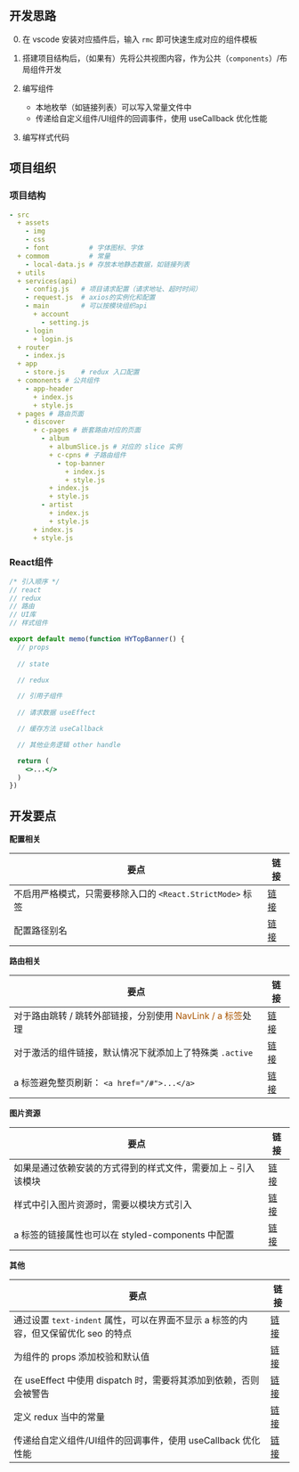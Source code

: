 ## 开发思路

0. 在 vscode 安装对应插件后，输入 `rmc` 即可快速生成对应的组件模板

1. 搭建项目结构后，（如果有）先将公共视图内容，作为公共（`components`）/布局组件开发
2. 编写组件
   - 本地枚举（如链接列表）可以写入常量文件中
   - 传递给自定义组件/UI组件的回调事件，使用 useCallback 优化性能
3. 编写样式代码



## 项目组织

### 项目结构

```yaml
- src
  + assets
    - img
    - css
    - font          # 字体图标、字体
  + commom          # 常量
    - local-data.js # 存放本地静态数据，如链接列表
  + utils
  + services(api)
    - config.js   # 项目请求配置（请求地址、超时时间）
    - request.js  # axios的实例化和配置
    - main        # 可以按模块组织api
      + account
        - setting.js
    - login
      + login.js
  + router
    - index.js
  + app
    - store.js    # redux 入口配置
  + comonents # 公共组件
    - app-header
      + index.js
      + style.js
  + pages # 路由页面
    - discover
      + c-pages # 嵌套路由对应的页面
        - album
          + albumSlice.js # 对应的 slice 实例
          + c-cpns # 子路由组件
            - top-banner
              + index.js
              + style.js
          + index.js
          + style.js
        - artist
          + index.js
          + style.js
      + index.js
      + style.js
```



### React组件

```jsx
/* 引入顺序 */
// react
// redux
// 路由
// UI库
// 样式组件

export default memo(function HYTopBanner() {
  // props
    
  // state

  // redux

  // 引用子组件
    
  // 请求数据 useEffect

  // 缓存方法 useCallback

  // 其他业务逻辑 other handle

  return (
    <>...</>
  )
})
```



## 开发要点

**配置相关**

| 要点                                                       | 链接                |
| ---------------------------------------------------------- | ------------------- |
| 不启用严格模式，只需要移除入口的 `<React.StrictMode>` 标签 | [链接](#项目配置-1) |
| 配置路径别名                                               | [链接](#项目配置-2) |

**路由相关**

| 要点                                                         | 链接                                                         |
| ------------------------------------------------------------ | ------------------------------------------------------------ |
| 对于路由跳转 / 跳转外部链接，分别使用 <span style="color: #a50">NavLink / a 标签</span>处理 | [链接](/前端2/前端框架/React技术栈/React/coder/网易云.html#头部搭建) |
| 对于激活的组件链接，默认情况下就添加上了特殊类 `.active`     | [链接](/前端2/前端框架/React技术栈/React/coder/网易云.html#头部搭建) |
| a 标签避免整页刷新： `<a href="/#">...</a>`                  | [链接](/前端2/前端框架/React技术栈/React/coder/网易云.html#播放器-容器) |

**图片资源**

| 要点                                                         | 链接                                                         |
| ------------------------------------------------------------ | ------------------------------------------------------------ |
| 如果是通过依赖安装的方式得到的样式文件，需要加上 `~` 引入该模块 | [链接](#项目配置-2)                                          |
| 样式中引入图片资源时，需要以模块方式引入                     | [链接](/前端2/前端框架/React技术栈/React/coder/网易云.html#头部搭建) |
| a 标签的链接属性也可以在 styled-components 中配置            | [链接](/前端2/前端框架/React技术栈/React/coder/网易云.html#实现轮播图) |

**其他**

| 要点                                                         | 链接                                                         |
| ------------------------------------------------------------ | ------------------------------------------------------------ |
| 通过设置 `text-indent` 属性，可以在界面不显示 a 标签的内容，但又保留优化 seo 的特点 | [链接](/前端2/前端框架/React技术栈/React/coder/网易云.html#头部搭建) |
| 为组件的 props 添加校验和默认值                              | [链接](/前端2/前端框架/React技术栈/React/coder/网易云.html#实现标题组件) |
| 在 useEffect 中使用 dispatch 时，需要将其添加到依赖，否则会被警告 | [链接](#全局状态管理)                                        |
| 定义 redux 当中的常量                                        | [链接](/前端2/前端框架/React技术栈/React/coder/网易云.html#排行榜-数据) |
| 传递给自定义组件/UI组件的回调事件，使用 useCallback 优化性能 | [链接](/前端2/前端框架/React技术栈/React/coder/网易云.html#实现轮播图) |










